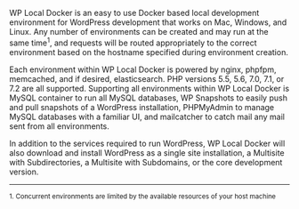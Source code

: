 WP Local Docker is an easy to use Docker based local development environment for WordPress development that works on Mac,
Windows, and Linux. Any number of environments can be created and may run at the same time<sup>1</sup>, and requests will be routed
appropriately to the correct environment based on the hostname specified during environment creation.
  
Each environment within WP Local Docker is powered by nginx, phpfpm, memcached, and if desired, elasticsearch. PHP versions 
5.5, 5.6, 7.0, 7.1, or 7.2 are all supported. Supporting all environments within WP Local Docker is MySQL container to run
all MySQL databases, WP Snapshots to easily push and pull snapshots of a WordPress installation, PHPMyAdmin to manage 
MySQL databases with a familiar UI, and mailcatcher to catch mail any mail sent from all environments.

In addition to the services required to run WordPress, WP Local Docker will also download and install WordPress as a
single site installation, a Multisite with Subdirectories, a Multisite with Subdomains, or the core development version.

----
<sub>1. Concurrent environments are limited by the available resources of your host machine</sub> 
